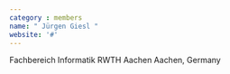 ```yaml
---
category : members
name: " Jürgen Giesl " 
website: '#'
---
```

Fachbereich Informatik
RWTH Aachen
Aachen, Germany

